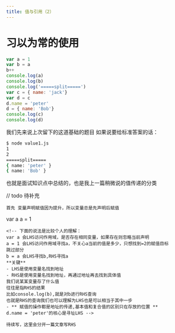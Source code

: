 ```yaml
---
title: 值与引用（2）
---
```

# 习以为常的使用
``` javascript
var a = 1
var b = a
b++
console.log(a)
console.log(b)
console.log('=====split=====')
var c = { name: 'jack'}
var d = c
d.name = 'peter'
d = { name: 'Bob'}
console.log(c)
console.log(d)
```

我们先来说上次留下的这道基础的题目
如果说要给标准答案的话：
``` bash
$ node value1.js
1
2
=====split=====
{ name: 'peter' }
{ name: 'Bob' }
```
也就是面试知识点中总结的，也是我上一篇稍微说的值传递的分类


// todo 待补充
```
首先 变量声明赋值因为提升，所以变量总是先声明后赋值
```
var a
a = 1
```
<!-- 下面的说法是比较个人的理解：
var a 会LHS访问作用域，是否存在相同变量，如果存在则忽略当前声明
a = 1 会LHS访问作用域寻找a，不关心a当前的值是多少，只想找到=2的赋值目标
跳过部分
b = a 会LHS寻找b,RHS寻找a
**关键**
- LHS是使用变量名找到地址
- RHS是使用变量名找到地址，再通过地址再去找到具体值
我们说某某变量存了什么值
往往是指RHS的结果
比如console.log(b),就是对b进行RHS查询
也就是RHS的查询我们也可以理解为LHS也是可以相当于其中一步
- ** 赋值的操作都是地址的传递,基本值和复合值的区别只在存放的位置 ** 
d.name = 'peter'的核心是寻址LHS -->

待续写，这里会分开一篇文章写RHS
